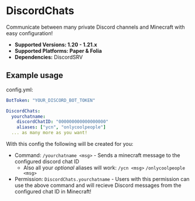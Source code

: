 # DiscordChats
Communicate between many private Discord channels and Minecraft with easy configuration!
- **Supported Versions: 1.20 - 1.21.x**
- **Supported Platforms: Paper & Folia**
- **Dependencies:** DiscordSRV

## Example usage
config.yml:
```yml
BotToken: "YOUR_DISCORD_BOT_TOKEN"

DiscordChats:
  yourchatname:
    discordChatID: "000000000000000000"
    aliases: ["ycn", "onlycoolpeople"]
  ... as many more as you want!
```
With this config the following will be created for you:
- Command: `/yourchatname <msg>` - Sends a minecraft message to the configured discord chat ID
  - Also all your _optional_ aliases will work: `/ycn <msg>` `/onlycoolpeople <msg>`
- Permission: `DiscordChats.yourchatname` - Users with this permission can use the above command and will recieve Discord messages from the configured chat ID in Minecraft!
